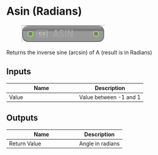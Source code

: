 # Asin (Radians)

<div align="left" data-full-width="false">

<figure><img src="../../../../.gitbook/assets/Asin_(Radians).png" alt=""><figcaption></figcaption></figure>

</div>

Returns the inverse sine (arcsin) of A (result is in Radians)

## Inputs

<table><thead><tr><th width="170">Name</th><th>Description</th></tr></thead><tbody><tr><td>Value</td><td>Value between -1 and 1</td></tr></tbody></table>

## Outputs

<table><thead><tr><th width="170">Name</th><th>Description</th></tr></thead><tbody><tr><td>Return Value</td><td>Angle in radians</td></tr></tbody></table>
